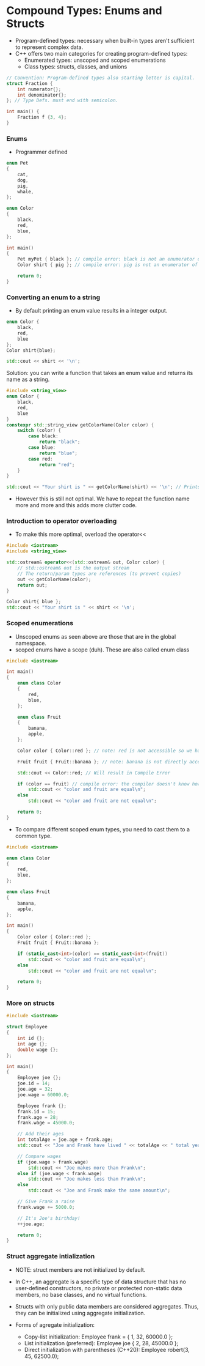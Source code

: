 # Compound Types: Enums and Structs
- Program-defined types: necessary when built-in types aren't sufficient to represent complex data.
- C++ offers two main categories for creating program-defined types:
    - Enumerated types: unscoped and scoped enumerations
    - Class types: structs, classes, and unions
```cpp
// Convention: Program-defined types also starting letter is capital.
struct Fraction {
    int numerator{};
    int denominator{};
}; // Type Defs. must end with semicolon.

int main() {
    Fraction f {3, 4};
}
```

### Enums
- Programmer defined
```cpp
enum Pet
{
    cat,
    dog,
    pig,
    whale,
};

enum Color
{
    black,
    red,
    blue,
};

int main()
{
    Pet myPet { black }; // compile error: black is not an enumerator of Pet
    Color shirt { pig }; // compile error: pig is not an enumerator of Color

    return 0;
}
```

### Converting an enum to a string
- By default printing an enum value results in a integer output.
```cpp
enum Color {
    black,
    red,
    blue
};
Color shirt{blue};

std::cout << shirt << '\n';
```

Solution: you can write a function that takes an enum value and returns its name as a string.
```cpp
#include <string_view>
enum Color {
    black,
    red,
    blue
}
constexpr std::string_view getColorName(Color color) {
    switch (color) {
        case black:
            return "black";
        case blue:
            return "blue";
        case red:
            return "red";
    }
}

std::cout << "Your shirt is " << getColorName(shirt) << '\n'; // Prints: Your shirt is blue
```
- However this is still not optimal. We have to repeat the function name more and more and this adds more clutter code. 

### Introduction to operator overloading
- To make this more optimal, overload the operator<<
```cpp
#include <iostream>
#include <string_view>

std::ostream& operator<<(std::ostream& out, Color color) {
    // std::ostream& out is the output stream
    // The return/param types are references (to prevent copies)
    out << getColorName(color);
    return out;
}

Color shirt{ blue };
std::cout << "Your shirt is " << shirt << '\n';
```

### Scoped enumerations
- Unscoped enums as seen above are those that are in the global namespace.
- scoped enums have a scope (duh). These are also called enum class

```cpp
#include <iostream>

int main()
{
    enum class Color
    {
        red,
        blue,
    };

    enum class Fruit
    {
        banana,
        apple,
    };

    Color color { Color::red }; // note: red is not accessible so we have to use Color::red. Same for fruit below

    Fruit fruit { Fruit::banana }; // note: banana is not directly accessible, we have to use Fruit::banana

    std::cout << Color::red; // Will result in Compile Error

    if (color == fruit) // compile error: the compiler doesn't know how to compare different types Color and Fruit
        std::cout << "color and fruit are equal\n";
    else
        std::cout << "color and fruit are not equal\n";

    return 0;
}
```
- To compare different scoped enum types, you need to cast them to a common type.

```cpp
#include <iostream>

enum class Color
{
    red,
    blue,
};

enum class Fruit
{
    banana,
    apple,
};

int main()
{
    Color color { Color::red };
    Fruit fruit { Fruit::banana };

    if (static_cast<int>(color) == static_cast<int>(fruit))
        std::cout << "color and fruit are equal\n";
    else
        std::cout << "color and fruit are not equal\n";

    return 0;
}
```
### More on structs
```cpp
#include <iostream>

struct Employee
{
    int id {};
    int age {};
    double wage {};
};

int main()
{
    Employee joe {};
    joe.id = 14;
    joe.age = 32;
    joe.wage = 60000.0;

    Employee frank {};
    frank.id = 15;
    frank.age = 28;
    frank.wage = 45000.0;

    // Add their ages
    int totalAge = joe.age + frank.age;
    std::cout << "Joe and Frank have lived " << totalAge << " total years\n";

    // Compare wages
    if (joe.wage > frank.wage)
        std::cout << "Joe makes more than Frank\n";
    else if (joe.wage < frank.wage)
        std::cout << "Joe makes less than Frank\n";
    else
        std::cout << "Joe and Frank make the same amount\n";

    // Give Frank a raise
    frank.wage += 5000.0;

    // It's Joe's birthday!
    ++joe.age;

    return 0;
}
```
### Struct aggregate intialization
- NOTE: struct members are not initialized by default.
- In C++, an aggregate is a specific type of data structure that has no user-defined constructors, no private or protected non-static data members, no base classes, and no virtual functions.
- Structs with only public data members are considered aggregates. Thus, they can be initialized using aggregate initialization.

- Forms of agregate initialization:
    -  Copy-list initialization: Employee frank = { 1, 32, 60000.0 };
    - List initialization (preferred): Employee joe { 2, 28, 45000.0 };
    - Direct initialization with parentheses (C++20): Employee robert(3, 45, 62500.0);